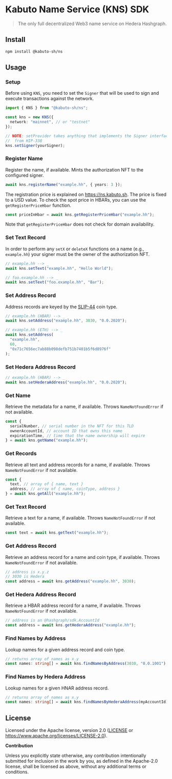 # Kabuto Name Service (KNS) SDK

> The only full decentralized Web3 name service on Hedera Hashgraph.

## Install

```sh
npm install @kabuto-sh/ns
```

## Usage

### Setup

Before using `KNS`, you need to set the `Signer` that will be used
to sign and execute transactions against the network.

```ts
import { KNS } from "@kabuto-sh/ns";

const kns = new KNS({
  network: "mainnet", // or "testnet"
});

// NOTE: setProvider takes anything that implements the Signer interface
//  from HIP-338
kns.setSigner(yourSigner);
```

### Register Name

Register the name, if available.
Mints the authorization NFT to the configured signer.

```ts
await kns.registerName("example.hh", { years: 3 });
```

The registration price is explained on https://ns.kabuto.sh. The
price is fixed to a USD value. To check the spot price in HBARs, you
can use the `getRegisterPriceHbar` function.

```ts
const priceInHbar = await kns.getRegisterPriceHbar("example.hh");
```

Note that `getRegisterPriceHbar` does not check for domain
availability.

### Set Text Record

In order to perform any `setX` or `deleteX` functions
on a name (e.g., `example.hh`) your signer must be the owner
of the authorization NFT.

```ts
// example.hh --> _
await kns.setText("example.hh", "Hello World");

// foo.example.hh --> _
await kns.setText("foo.example.hh", "Bar");
```

### Set Address Record

Address records are keyed by the [SLIP-44](https://github.com/satoshilabs/slips/blob/master/slip-0044.md) coin type.

```ts
// example.hh (HBAR) --> _
await kns.setAddress("example.hh", 3030, "0.0.2020");

// example.hh (ETH) --> _
await kns.setAddress(
  "example.hh",
  60,
  "0x71c7656ec7ab88b098defb751b7401b5f6d8976f"
);
```

### Set Hedera Address Record

```ts
// example.hh (HBAR) --> _
await kns.setHederaAddress("example.hh", "0.0.2020");
```

### Get Name

Retrieve the metadata for a name, if available.
Throws `NameNotFoundError` if not available.

```ts
const {
  serialNumber, // serial number in the NFT for this TLD
  ownerAccountId, // account ID that owns this name
  expirationTime, // time that the name ownership will expire
} = await kns.getName("example.hh");
```

### Get Records

Retrieve all text and address records for a name, if available.
Throws `NameNotFoundError` if not available.

```ts
const {
  text, // array of { name, text }
  address, // array of { name, coinType, address }
} = await kns.getAll("example.hh");
```

### Get Text Record

Retrieve a text for a name, if available.
Throws `NameNotFoundError` if not available.

```ts
const text = await kns.getText("example.hh");
```

### Get Address Record

Retrieve an address record for a name and coin type, if available.
Throws `NameNotFoundError` if not available.

```ts
// address is x.y.z
// 3030 is Hedera
const address = await kns.getAddress("example.hh", 3030);
```

### Get Hedera Address Record

Retrieve a HBAR address record for a name, if available.
Throws `NameNotFoundError` if not available.

```ts
// address is an @hashgraph/sdk.AccountId
const address = await kns.getHederaAddress("example.hh");
```

### Find Names by Address

Lookup names for a given address record and coin type.

```ts
// returns array of names as x.y
const names: string[] = await kns.findNamesByAddress(3030, "0.0.1001");
```

### Find Names by Hedera Address

Lookup names for a given HNAR address record.

```ts
// returns array of names as x.y
const names: string[] = await kns.findNamesByHederaAddress(myAccountId);
```

## License

Licensed under the Apache license, version 2.0 ([LICENSE](./LICENSE)
or <https://www.apache.org/licenses/LICENSE-2.0>).

**Contribution**

Unless you explicitly state otherwise, any contribution intentionally submitted
for inclusion in the work by you, as defined in the Apache-2.0 license,
shall be licensed as above, without any additional terms or conditions.

